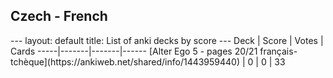 <h2>Czech  -  French</h2>
---
layout: default
title: List of anki decks by score
---
Deck | Score | Votes | Cards
-----|-------|-------|------
[Alter Ego 5 - pages 20/21 français-tchèque](https://ankiweb.net/shared/info/1443959440) | 0 | 0 | 33
